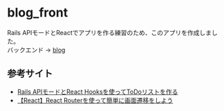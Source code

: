 # blog_front
Rails APIモードとReactでアプリを作る練習のため、このアプリを作成しました。
<br>
バックエンド → [blog](https://github.com/yuchan1120/blog)

##  参考サイト
- [Rails APIモードとReact Hooksを使ってToDoリストを作る](https://zenn.dev/nicoryo/articles/20201214tech)
- [【React】React Routerを使って簡単に画面遷移をしよう](https://qiita.com/YSasago/items/f00333b60a2b01be4bb7)
